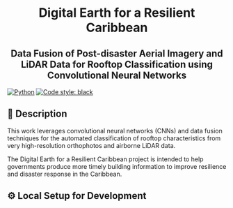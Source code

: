 <div align="center">

# Digital Earth for a Resilient Caribbean 
## Data Fusion of Post-disaster Aerial Imagery and LiDAR Data for Rooftop Classification using Convolutional Neural Networks

</div>

<a href="https://www.python.org/"><img alt="Python" src="https://img.shields.io/badge/-Python 3.9-blue?style=for-the-badge&logo=python&logoColor=white"></a>
<a href="https://black.readthedocs.io/en/stable/"><img alt="Code style: black" src="https://img.shields.io/badge/code%20style-black-black.svg?style=for-the-badge&labelColor=gray"></a>

## 📜 Description
This work leverages convolutional neural networks (CNNs) and data fusion techniques for the automated classification of rooftop  characteristics from very high-resolution orthophotos and airborne LiDAR data. 

The Digital Earth for a Resilient Caribbean project is intended to help governments produce more timely building information to improve resilience and disaster response in the Caribbean.

## ⚙️ Local Setup for Development
